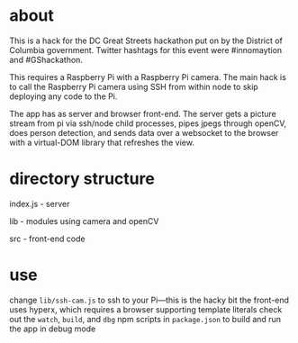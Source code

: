 # about
This is a hack for the DC Great Streets hackathon put on by the District of Columbia government. Twitter hashtags for this event were #innomaytion and #GShackathon.

This requires a Raspberry Pi with a Raspberry Pi camera. The main hack is to call the Raspberry Pi camera using SSH from within node to skip deploying any code to the Pi.

The app has as server and browser front-end. The server gets a picture stream from pi via ssh/node child processes, pipes jpegs through openCV, does person detection, and sends data over a websocket to the browser with a virtual-DOM library that refreshes the view.

# directory structure
index.js - server

lib - modules using camera and openCV

src - front-end code

# use
change `lib/ssh-cam.js` to ssh to your Pi—this is the hacky bit
the front-end uses hyperx, which requires a browser supporting template literals
check out the `watch`, `build`, and `dbg` npm scripts in `package.json` to build and run the app in debug mode


